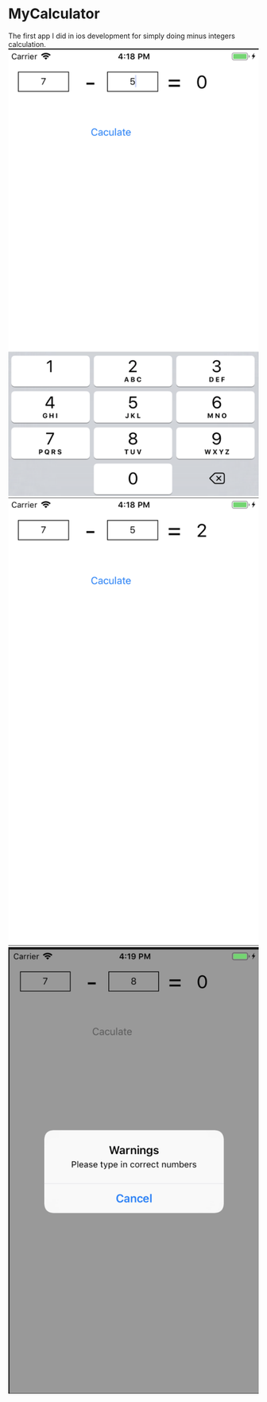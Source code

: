 # MyCalculator
The first app I did in ios development for simply doing minus integers calculation.
![image](https://github.com/rayray199085/MyCalculator/blob/master/images/Screen%20Shot%202019-02-02%20at%204.18.41%20pm.png)
![image](https://github.com/rayray199085/MyCalculator/blob/master/images/Screen%20Shot%202019-02-02%20at%204.18.53%20pm.png)
![image](https://github.com/rayray199085/MyCalculator/blob/master/images/Screen%20Shot%202019-02-02%20at%204.19.27%20pm.png)
